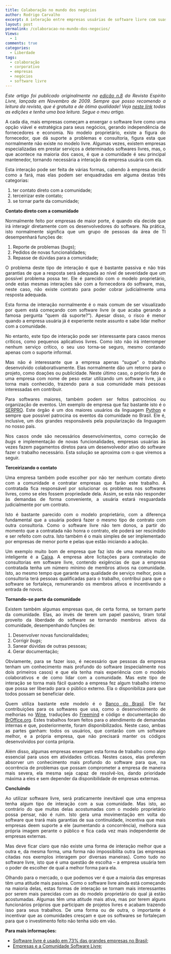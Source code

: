 ```yaml
---
title: Colaboração no mundo dos negócios
author: Rodrigo Carvalho
excerpt: A interação entre empresas usuárias de software livre com suas comunidades
layout: post
permalink: /colaboracao-no-mundo-dos-negocios/
Views:
  - 1
comments: true
categories:
  - Liberdade
tags:
  - colaboração
  - corporativo
  - empresas
  - negócios
  - software livre
---
```

<p style="text-align: justify;">
  <em>Este artigo foi publicado originalmente na <a href="https://www.revista.espiritolivre.org/wp-content/plugins/download-monitor/download.php?id=8" target="_blank">edição n.8</a> da Revista Espírito Livre, lançada em Novembro de 2009. Sempre que posso recomendo a leitura da revista, que é gratuita e de ótima qualidade! Veja <a href="https://www.revista.espiritolivre.org/?cat=11" target="_blank">neste link</a> todas as edições e tenha uma boa leitura. Segue o meu artigo.</em>
</p>

<!-- 		@page { margin: 2cm } 		P { margin-bottom: 0.21cm } -->

<p style="text-align: justify;">
  A cada dia, mais empresas começam a enxergar o software livre como uma opção viável e estratégica para seus negócios, gerando independência de fornecedores e economia. No modelo proprietário, existe a figura do fornecedor, que dá suporte a problemas e consultoria, figura esta que normalmente não existe no modelo livre. Algumas vezes, existem empresas especializadas em prestar serviços a determinados softwares livres, mas, o que acontece na maioria dos casos, é que a comunidade é seu principal mantenedor, tornando necessária a interação da empresa usuária com ela.
</p>

<p style="text-align: justify;">
  Esta interação pode ser feita de várias formas, cabendo à empresa decidir como a fará, mas elas podem ser enquadradas em alguma destas três categorias:
</p>

1.  ter contato direto com a comunidade;
2.  terceirizar este contato;
3.  se tornar parte da comunidade;

<!-- 		@page { margin: 2cm } 		P { margin-bottom: 0.21cm } 		H2 { margin-bottom: 0.21cm } 		H2.western { font-family: "Arial", sans-serif; font-size: 14pt; font-style: italic } 		H2.cjk { font-size: 14pt; font-style: italic } 		H2.ctl { font-size: 14pt; font-style: italic } -->

**Contato direto com a comunidade**

<p style="text-align: justify;">
  Normalmente feito por empresas de maior porte, é quando ela decide que irá interagir diretamente com os desenvolvedores do software. Na prática, isto normalmente significa que um grupo de pessoas da área de TI desempenhará funções de:
</p>

1.  Reporte de problemas (*bugs*);
2.  Pedidos de novas funcionalidades;
3.  Repasse de dúvidas para a comunidade;

<p style="text-align: justify;">
  O problema deste tipo de interação é que é bastante passiva e não trás garantias de que a resposta será adequada ao nível de severidade que um possível problema possa ter. Ele é parecido com o modelo proprietário, onde estas mesmas interações são com a fornecedora do software, mas, neste caso, não existe contrato para poder cobrar judicialmente uma resposta adequada.
</p>

<p style="text-align: justify;">
  Esta forma de interação normalmente é o mais comum de ser visualizado por quem está começando com software livre (e que acaba gerando a famosa pergunta “quem dá suporte?”). Apesar disso, o risco é menor quando a empresa usuária já é experiente neste assunto e sabe lidar melhor com a comunidade.
</p>

<p style="text-align: justify;">
  No entanto, este tipo de interação pode ser interessante para casos menos críticos, como pequenos aplicativos livres. Como isto não irá interromper nenhum serviço crítico, o seu uso torna-se seguro, mesmo contando apenas com o suporte informal.
</p>

<p style="text-align: justify;">
  Mas não é interessante que a empresa apenas “sugue” o trabalho desenvolvido colaborativamente. Elas normalmente dão um retorno para o projeto, como doações ou publicidade. Neste último caso, o próprio fato de uma empresa com nome de peso estar utilizando um software livre, já o torna mais conhecido, trazendo para a sua comunidade mais pessoas interessadas em contribuir.
</p>

<p style="text-align: justify;">
  Para softwares maiores, também podem ser feitos patrocínios ou organização de eventos. Um exemplo de empresa que faz bastante isto é o <a href="https://www.serpro.gov.br/" target="_blank">SERPRO</a>. Este órgão é um dos maiores usuários da linguagem <a href="https://www.python.org/" target="_blank">Python</a> e sempre que possível patrocina os eventos da comunidade no Brasil. Ele é, inclusive, um dos grandes responsáveis pela popularização da linguagem no nosso país.
</p>

<p style="text-align: justify;">
  Nos casos onde são necessários desenvolvimentos, como correção de <em>bugs</em> e implementação de novas funcionalidades, empresas usuárias às vezes fazem pagamentos diretos para um desenvolvedor ativo do software fazer o trabalho necessário. Esta solução se aproxima com o que viremos a seguir.
</p>

<!-- 		@page { margin: 2cm } 		P { margin-bottom: 0.21cm } 		H2 { margin-bottom: 0.21cm } 		H2.western { font-family: "Arial", sans-serif; font-size: 14pt; font-style: italic } 		H2.cjk { font-size: 14pt; font-style: italic } 		H2.ctl { font-size: 14pt; font-style: italic } -->

**Terceirizando o contato**

<p style="text-align: justify;">
  Uma empresa também pode escolher por não ter nenhum contato direto com a comunidade e contratar empresas que farão este trabalho. A contratada fica responsável por solucionar os problemas nos softwares livres, como se eles fossem propriedade dela. Assim, se esta não responder às demandas de forma conveniente, a usuária estará resguardada judicialmente por um contrato.
</p>

<p style="text-align: justify;">
  Isto é bastante parecido com o modelo proprietário, com a diferença fundamental que a usuária poderá fazer o mesmo tipo de contrato com outra consultoria. Como o software livre não tem donos, a partir do momento que a contratada não honra o contrato, ele poderá ser rescindido e ser refeito com outra. Isto também é o mais simples de ser implementado por empresas de menor porte e pelas que estão iniciando a adoção.
</p>

<p style="text-align: justify;">
  Um exemplo muito bom de empresa que faz isto de uma maneira muito inteligente é a <a href="https://www.caixa.gov.br/" target="_blank">Caixa</a>. A empresa abre licitações para contratação de consultorias em software livre, contendo exigências de que a empresa contratada tenha um número mínimo de membros ativos na comunidade. Isto, ao mesmo tempo que garante uma qualidade de serviço melhor, pois a consultoria terá pessoas qualificadas para o trabalho, contribui para que o software se fortaleça, remunerando os membros ativos e incentivando a entrada de novos.
</p>

<!-- 		@page { margin: 2cm } 		P { margin-bottom: 0.21cm } 		H2 { margin-bottom: 0.21cm } 		H2.western { font-family: "Arial", sans-serif; font-size: 14pt; font-style: italic } 		H2.cjk { font-size: 14pt; font-style: italic } 		H2.ctl { font-size: 14pt; font-style: italic } -->

**Tornando-se parte da comunidade**

<p style="text-align: justify;">
  Existem também algumas empresas que, de certa forma, se tornam parte da comunidade. Elas, ao invés de terem um papel passivo, tiram total proveito da liberdade do software se tornando membros ativos da comunidade, desempenhando funções de:
</p>

1.  Desenvolver novas funcionalidades;
2.  Corrigir *bugs*;
3.  Sanear dúvidas de outras pessoas;
4.  Gerar documentação;

<p style="text-align: justify;">
  Obviamente, para se fazer isso, é necessário que pessoas da empresa tenham um conhecimento mais profundo do software (especialmente nos dois primeiros casos) e que ela tenha mais experiência com o modelo colaborativos e de como lidar com a comunidade. Mas este tipo de interação se torna mais fácil quando a empresa fez algum trabalho interno que possa ser liberado para o público externo. Ela o disponibiliza para que todos possam se beneficiar dele.
</p>

<p style="text-align: justify;">
  Quem utiliza bastante este modelo é o <a href="https://www.bb.com.br/" target="_blank">Banco do Brasil</a>. Ele faz contribuições para os softwares que usa, como o desenvolvimento de melhorias no <a href="https://www.winehq.org/" target="_blank">Wine</a>, traduções do <a href="https://freemind.sourceforge.net/" target="_blank">Freemind</a> e código e documentação do <a href="https://www.broffice.org/" target="_blank">BrOffice.org</a>. Estes trabalhos foram feitos para o atendimento de demandas internas e que, posteriormente, foram disponibilizados. Neste caso, ambas as partes ganham: todos os usuários, que contarão com um software melhor, e a própria empresa, que não precisará manter os códigos desenvolvidos por conta própria.
</p>

<p style="text-align: justify;">
  Além disso, algumas empresas enxergam esta forma de trabalho como algo essencial para usos em atividades críticas. Nestes casos, elas preferem absorver um conhecimento mais profundo do software para que, na ocorrência de problemas que possam comprometer a empresa de maneira mais severa, ela mesma seja capaz de resolvê-los, dando prioridade máxima a eles e sem depender da disponibilidade de empresas externas.
</p>

<!-- 		@page { margin: 2cm } 		P { margin-bottom: 0.21cm } 		H2 { margin-bottom: 0.21cm } 		H2.western { font-family: "Arial", sans-serif; font-size: 14pt; font-style: italic } 		H2.cjk { font-size: 14pt; font-style: italic } 		H2.ctl { font-size: 14pt; font-style: italic } -->

**Concluindo**

<p style="text-align: justify;">
  Ao utilizar software livre, será praticamente inevitável que uma empresa tenha algum tipo de interação com a sua comunidade. Mas isto, ao contrário do que muitas delas acostumadas com o modelo proprietário possa pensar, não é ruim. Isto gera uma movimentação em volta do software que trará mais garantias de sua continuidade, incentiva que mais empresas deem suporte a ele (aumentando a concorrência), melhora sua própria imagem perante o público e fica cada vez mais independente de empresas externas.
</p>

<p style="text-align: justify;">
  Mas deve ficar claro que não existe uma forma de interação melhor que a outra e, da mesma forma, uma forma não impossibilita outra (as empresas citadas nos exemplos interagem por diversas maneiras). Como tudo no software livre, isto que é uma questão de escolha &#8211; a empresa usuária tem o poder de escolher de qual a melhor forma para ela.
</p>

<p style="text-align: justify;">
  Olhando para o mercado, o que podemos ver é que a maioria das empresas têm uma atitude mais passiva. Como o software livre ainda está começando na maioria delas, estas formas de interação se tornam mais interessantes por serem mais parecidas com as do modelo proprietário do qual já estão acostumadas. Algumas têm uma atitude mais ativa, mas por terem alguns funcionários próprios que participam de projetos livres e acabam trazendo isso para seus trabalhos. De uma forma ou de outra, o importante é incentivar que as comunidades cresçam e que os softwares se fortaleçam para que o investimento feito não tenha sido em vão.
</p>

<p style="text-align: justify;">
  <strong>Para mais informações:</strong>
</p>

*   <a href="https://ur1.ca/enit" target="_blank">Software livre é usado em 73% das grandes empresas no Brasil</a>;
*   <a href="https://ur1.ca/eniz" target="_blank">Empresas e a Comunidade Software Livre</a>;
